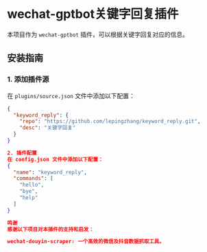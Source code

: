 # wechat-gptbot关键字回复插件

本项目作为 `wechat-gptbot` 插件，可以根据关键字回复对应的信息。

## 安装指南

### 1. 添加插件源
在 `plugins/source.json` 文件中添加以下配置：

```json
{
  "keyword_reply": {
    "repo": "https://github.com/lepingzhang/keyword_reply.git",
    "desc": "关键字回复"
  }
}

2. 插件配置
在 config.json 文件中添加以下配置：
{
  "name": "keyword_reply",
  "commands": [
    "hello",
    "bye",
    "help"
  ]
}

鸣谢
感谢以下项目对本插件的支持和启发：

wechat-douyin-scraper: 一个高效的微信及抖音数据抓取工具。
